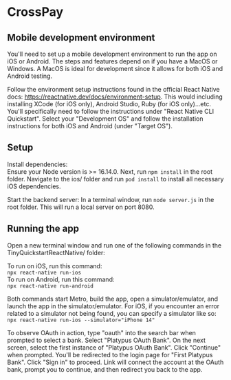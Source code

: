# CrossPay

## Mobile development environment

You'll need to set up a mobile development environment to run the app on iOS or Android. The steps and features depend on if you have a MacOS or Windows. 
A MacOS is ideal for development since it allows for both iOS and Android testing.

Follow the environment setup instructions found in the official React Native docs: https://reactnative.dev/docs/environment-setup. This would including installing XCode (for iOS only), Android Studio, Ruby (for iOS only)...etc.
You'll specifically need to follow the instructions under "React Native CLI Quickstart". Select your "Development OS" and follow the installation instructions for both iOS and Android (under "Target OS").

## Setup

Install dependencies:  
Ensure your Node version is >= 16.14.0. Next, run `npm install` in the root folder. 
Navigate to the ios/ folder and run `pod install` to install all necessary iOS dependencies.

Start the backend server:
In a terminal window, run `node server.js` in the root folder. This will run a local server on port 8080.

## Running the app

Open a new terminal window and run one of the following commands in the TinyQuickstartReactNative/ folder:

To run on iOS, run this command:  
`npx react-native run-ios`    
To run on Android, run this command:  
`npx react-native run-android`


Both commands start Metro, build the app, open a simulator/emulator, and launch the app in the simulator/emulator. For iOS, if you encounter an error related to a simulator not being found, you can specify a simulator like so:   
`npx react-native run-ios --simulator="iPhone 14"`


To observe OAuth in action, type "oauth" into the search bar when prompted to select a bank. Select "Platypus OAuth Bank". On the next screen, select the first instance of "Platypus OAuth Bank". Click "Continue" when prompted. You'll be redirected to the login page for "First Platypus Bank". Click "Sign in" to proceed. Link will connect the account at the OAuth bank, prompt you to continue, and then redirect you back to the app.
